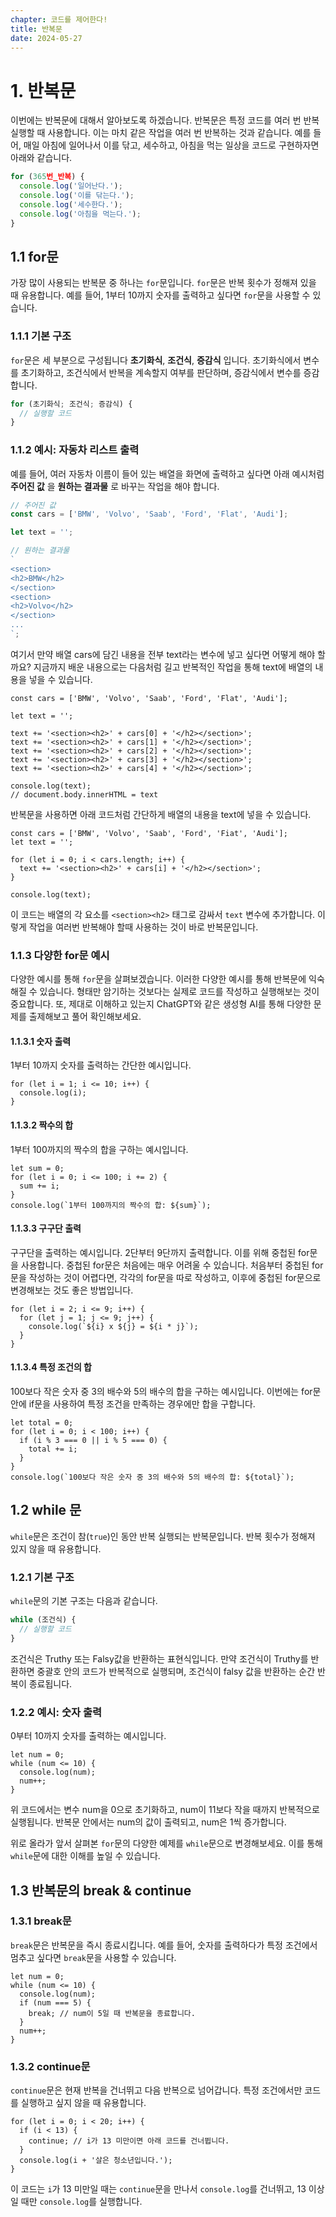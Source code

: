 ```yaml
---
chapter: 코드를 제어한다!
title: 반복문
date: 2024-05-27
---
```


# 1. 반복문

이번에는 반복문에 대해서 알아보도록 하겠습니다. 반복문은 특정 코드를 여러 번 반복 실행할 때 사용합니다. 이는 마치 같은 작업을 여러 번 반복하는 것과 같습니다. 예를 들어, 매일 아침에 일어나서 이를 닦고, 세수하고, 아침을 먹는 일상을 코드로 구현하자면 아래와 같습니다.

```javascript
for (365번_반복) {
  console.log('일어난다.');
  console.log('이를 닦는다.');
  console.log('세수한다.');
  console.log('아침을 먹는다.');
}
```

## 1.1 for문

가장 많이 사용되는 반복문 중 하나는 `for`문입니다. `for`문은 반복 횟수가 정해져 있을 때 유용합니다. 예를 들어, 1부터 10까지 숫자를 출력하고 싶다면 `for`문을 사용할 수 있습니다.

### 1.1.1 기본 구조

`for`문은 세 부분으로 구성됩니다 **초기화식**, **조건식**, **증감식** 입니다. 초기화식에서 변수를 초기화하고, 조건식에서 반복을 계속할지 여부를 판단하며, 증감식에서 변수를 증감합니다.

```javascript
for (초기화식; 조건식; 증감식) {
  // 실행할 코드
}
```

### 1.1.2 예시: 자동차 리스트 출력

예를 들어, 여러 자동차 이름이 들어 있는 배열을 화면에 출력하고 싶다면 아래 예시처럼 **주어진 값** 을 **원하는 결과물** 로 바꾸는 작업을 해야 합니다.

```javascript
// 주어진 값
const cars = ['BMW', 'Volvo', 'Saab', 'Ford', 'Flat', 'Audi'];

let text = '';

// 원하는 결과물
`
<section>
<h2>BMW</h2>
</section>
<section>
<h2>Volvo</h2>
</section>
...
`;
```

여기서 만약 배열 cars에 담긴 내용을 전부 text라는 변수에 넣고 싶다면 어떻게 해야 할까요? 지금까지 배운 내용으로는 다음처럼 길고 반복적인 작업을 통해 text에 배열의 내용을 넣을 수 있습니다.

```javascript-exec
const cars = ['BMW', 'Volvo', 'Saab', 'Ford', 'Flat', 'Audi'];

let text = '';

text += '<section><h2>' + cars[0] + '</h2></section>';
text += '<section><h2>' + cars[1] + '</h2></section>';
text += '<section><h2>' + cars[2] + '</h2></section>';
text += '<section><h2>' + cars[3] + '</h2></section>';
text += '<section><h2>' + cars[4] + '</h2></section>';

console.log(text);
// document.body.innerHTML = text
```

반복문을 사용하면 아래 코드처럼 간단하게 배열의 내용을 text에 넣을 수 있습니다.

```javascript-exec
const cars = ['BMW', 'Volvo', 'Saab', 'Ford', 'Fiat', 'Audi'];
let text = '';

for (let i = 0; i < cars.length; i++) {
  text += '<section><h2>' + cars[i] + '</h2></section>';
}

console.log(text);
```

이 코드는 배열의 각 요소를 `<section><h2>` 태그로 감싸서 `text` 변수에 추가합니다. 이렇게 작업을 여러번 반복해야 할때 사용하는 것이 바로 반복문입니다.

### 1.1.3 다양한 for문 예시

다양한 예시를 통해 `for`문을 살펴보겠습니다. 이러한 다양한 예시를 통해 반복문에 익숙해질 수 있습니다. 형태만 암기하는 것보다는 실제로 코드를 작성하고 실행해보는 것이 중요합니다. 또, 제대로 이해하고 있는지 ChatGPT와 같은 생성형 AI를 통해 다양한 문제를 출제해보고 풀어 확인해보세요.

#### 1.1.3.1 숫자 출력

1부터 10까지 숫자를 출력하는 간단한 예시입니다.

```javascript-exec
for (let i = 1; i <= 10; i++) {
  console.log(i);
}
```

#### 1.1.3.2 짝수의 합

1부터 100까지의 짝수의 합을 구하는 예시입니다.

```javascript-exec
let sum = 0;
for (let i = 0; i <= 100; i += 2) {
  sum += i;
}
console.log(`1부터 100까지의 짝수의 합: ${sum}`);
```

#### 1.1.3.3 구구단 출력

구구단을 출력하는 예시입니다. 2단부터 9단까지 출력합니다. 이를 위해 중첩된 for문을 사용합니다. 중첩된 for문은 처음에는 매우 어려울 수 있습니다. 처음부터 중첩된 for문을 작성하는 것이 어렵다면, 각각의 for문을 따로 작성하고, 이후에 중첩된 for문으로 변경해보는 것도 좋은 방법입니다.

```javascript-exec
for (let i = 2; i <= 9; i++) {
  for (let j = 1; j <= 9; j++) {
    console.log(`${i} x ${j} = ${i * j}`);
  }
}
```

#### 1.1.3.4 특정 조건의 합

100보다 작은 숫자 중 3의 배수와 5의 배수의 합을 구하는 예시입니다. 이번에는 for문 안에 if문을 사용하여 특정 조건을 만족하는 경우에만 합을 구합니다.

```javascript-exec
let total = 0;
for (let i = 0; i < 100; i++) {
  if (i % 3 === 0 || i % 5 === 0) {
    total += i;
  }
}
console.log(`100보다 작은 숫자 중 3의 배수와 5의 배수의 합: ${total}`);
```

## 1.2 while 문

`while`문은 조건이 참(`true`)인 동안 반복 실행되는 반복문입니다. 반복 횟수가 정해져 있지 않을 때 유용합니다.

### 1.2.1 기본 구조

`while`문의 기본 구조는 다음과 같습니다.

```javascript
while (조건식) {
  // 실행할 코드
}
```

조건식은 Truthy 또는 Falsy값을 반환하는 표현식입니다. 만약 조건식이 Truthy를 반환하면 중괄호 안의 코드가 반복적으로 실행되며, 조건식이 falsy 값을 반환하는 순간 반복이 종료됩니다.

### 1.2.2 예시: 숫자 출력

0부터 10까지 숫자를 출력하는 예시입니다.

```javascript-exec
let num = 0;
while (num <= 10) {
  console.log(num);
  num++;
}
```

위 코드에서는 변수 num을 0으로 초기화하고, num이 11보다 작을 때까지 반복적으로 실행됩니다. 반복문 안에서는 num의 값이 출력되고, num은 1씩 증가합니다.

위로 올라가 앞서 살펴본 `for`문의 다양한 예제를 `while`문으로 변경해보세요. 이를 통해 `while`문에 대한 이해를 높일 수 있습니다.

## 1.3 반복문의 break & continue

### 1.3.1 break문

`break`문은 반복문을 즉시 종료시킵니다. 예를 들어, 숫자를 출력하다가 특정 조건에서 멈추고 싶다면 `break`문을 사용할 수 있습니다.

```javascript-exec
let num = 0;
while (num <= 10) {
  console.log(num);
  if (num === 5) {
    break; // num이 5일 때 반복문을 종료합니다.
  }
  num++;
}
```

### 1.3.2 continue문

`continue`문은 현재 반복을 건너뛰고 다음 반복으로 넘어갑니다. 특정 조건에서만 코드를 실행하고 싶지 않을 때 유용합니다.

```javascript-exec
for (let i = 0; i < 20; i++) {
  if (i < 13) {
    continue; // i가 13 미만이면 아래 코드를 건너뜁니다.
  }
  console.log(i + '살은 청소년입니다.');
}
```

이 코드는 `i`가 13 미만일 때는 `continue`문을 만나서 `console.log`를 건너뛰고, 13 이상일 때만 `console.log`를 실행합니다.
